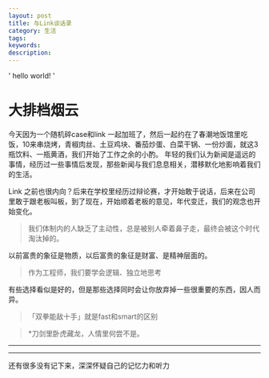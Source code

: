 ```yaml
---
layout: post
title: 与Link谈话录
category: 生活
tags:
keywords:
description:
---
```



' 
hello world!
'

# 大排档烟云

今天因为一个随机碎case和link 一起加班了，然后一起约在了春潮地饭馆里吃饭，10来串烧烤，青椒肉丝、土豆鸡块、番茄炒蛋、白菜干锅、一份炒面，就这3瓶饮料、一瓶黄酒，我们开始了工作之余的小酌。
年轻的我们认为新闻是遥远的事情，经历过一些事情后发现，那些新闻与我们息息相关，潜移默化地影响着我们的生活。

Link 之前也很内向？后来在学校里经历过辩论赛，才开始敢于说话，后来在公司里敢于跟老板叫板，到了现在，开始顺着老板的意见，年代变迁，我们的观念也开始变化。

>我们体制内的人缺乏了主动性，总是被别人牵着鼻子走，最终会被这个时代淘汰掉的。

以前富贵的象征是物质，以后富贵的象征是财富、是精神层面的。

>作为工程师，我们要学会逻辑、独立地思考

有些选择看似是好的，但是那些选择同时会让你放弃掉一些很重要的东西，因人而异。

>「双拳能敌十手」就是fast和smart的区别


>*刀剑里卧虎藏龙，人情里何尝不是。

***

***



还有很多没有记下来，深深怀疑自己的记忆力和听力

